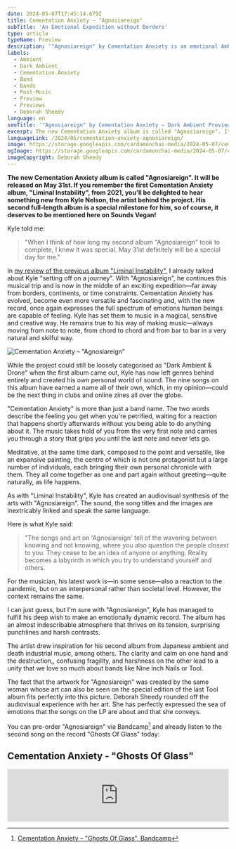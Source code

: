 ```yaml
---
date: 2024-05-07T17:45:14.679Z
title: Cementation Anxiety – "Agnosiareign"
subTitle: 'An Emotional Expedition without Borders'
type: article
typeName: Preview
description: '"Agnosiareign" by Cementation Anxiety is an emotional Ambient Preview you need to check out! Listen to the first song here!'
labels:
  - Ambient
  - Dark Ambient
  - Cementation Anxiety
  - Band
  - Bands
  - Post-Music
  - Preview
  - Previews
  - Deborah Sheedy
language: en
seoTitle: '"Agnosiareign" by Cementation Anxiety – Dark Ambient Preview'
excerpt: The new Cementation Anxiety album is called "Agnosiareign". It will be released on May 31st. If you remember the first Cementation Anxiety album, "Liminal Instability", from 2021, you'll be delighted to hear something new from Kyle Nelson, the artist behind the project. His second full-length album is a special milestone for him, so of course, it deserves to be mentioned here on Sounds Vegan!
languageLink: /2024/05/cementation-anxiety-agnosiareign/
image: https://storage.googleapis.com/cardamonchai-media/2024-05-07/cementation-anxiety-agnosiareign-soundsvegan-com-jpg-imagine-181808_1c2318_1024_768/640.webp
ogImage: https://storage.googleapis.com/cardamonchai-media/2024-05-07/cementation-anxiety-agnosiareign-soundsvegan-com-og-jpg-imagine-181818_171d16_1200_628/640.webp
imageCopyright: Deborah Sheedy
---
```


**The new Cementation Anxiety album is called "Agnosiareign". It will be released on May 31st. If you remember the first Cementation Anxiety album, "Liminal Instability", from 2021, you'll be delighted to hear something new from Kyle Nelson, the artist behind the project. His second full-length album is a special milestone for him, so of course, it deserves to be mentioned here on Sounds Vegan!**

Kyle told me:

> "When I think of how long my second album "Agnosiareign" took to complete, I knew it was special. May 31st definitely will be a special day for me."

In [my review of the previous album "Liminal Instability"](/2021/07/cementation-anxiety-liminal-instability-en), I already talked about Kyle "setting off on a journey". With "Agnosiareign", he continues this musical trip and is now in the middle of an exciting expedition—far away from borders, continents, or time constraints. Cementation Anxiety has evolved, become even more versatile and fascinating and, with the new record, once again expresses the full spectrum of emotions human beings are capable of feeling. Kyle has set them to music in a magical, sensitive and creative way. He remains true to his way of making music—always moving from note to note, from chord to chord and from bar to bar in a very natural and skilful way.

![Cementation Anxiety – "Agnosiareign"](https://storage.googleapis.com/cardamonchai-media/2024-05-07/cementation-anxiety-agnosiareign-deborah-sheedy-soundsvegan-com-jpg-imagine-181808_21281a_1024_1001/640.webp 'Cementation Anxiety – "Agnosiareign"')

While the project could still be loosely categorised as "Dark Ambient & Drone" when the first album came out, Kyle has now left genres behind entirely and created his own personal world of sound. The nine songs on this album have earned a name all of their own, which, in my opinion—could be the next thing in clubs and online zines all over the globe.

"Cementation Anxiety" is more than just a band name. The two words describe the feeling you get when you're petrified, waiting for a reaction that happens shortly afterwards without you being able to do anything about it. The music takes hold of you from the very first note and carries you through a story that grips you until the last note and never lets go.

Meditative, at the same time dark, composed to the point and versatile, like an expansive painting, the centre of which is not one protagonist but a large number of individuals, each bringing their own personal chronicle with them. They all come together as one and part again without greeting—quite naturally, as life happens.

As with "Liminal Instability", Kyle has created an audiovisual synthesis of the arts with "Agnosiareign". The sound, the song titles and the images are inextricably linked and speak the same language.

Here is what Kyle said:

> "The songs and art on 'Agnosiareign' tell of the wavering between knowing and not knowing, where you also question the people closest to you. They cease to be an idea of anyone or anything. Reality becomes a labyrinth in which you try to understand yourself and others.

For the musician, his latest work is—in some sense—also a reaction to the pandemic, but on an interpersonal rather than societal level. However, the context remains the same.

I can just guess, but I'm sure with "Agnosiareign", Kyle has managed to fulfill his deep wish to make an emotionally dynamic record. The album has an almost indescribable atmosphere that thrives on its tension, surprising punchlines and harsh contrasts.

The artist drew inspiration for his second album from Japanese ambient and death industrial music, among others. The clarity and calm on one hand and the destruction,, confusing fragility, and harshness on the other lead to a unity that we love so much about bands like Nine Inch Nails or Tool.

The fact that the artwork for "Agnosiareign" was created by the same woman whose art can also be seen on the special edition of the last Tool album fits perfectly into this picture. Deborah Sheedy rounded off the audiovisual experience with her art. She has perfectly expressed the sea of emotions that the songs on the LP are about and that she conveys.

You can pre-order "Agnosiareign" via Bandcamp[^1] and already listen to the second song on the record "Ghosts Of Glass" today:

## Cementation Anxiety - "Ghosts Of Glass"

<iframe
  style="border: 0; width: 100%; height: 120px;"
  src="https://bandcamp.com/EmbeddedPlayer/album=376460926/size=large/bgcol=ffffff/linkcol=0687f5/tracklist=false/artwork=small/transparent=true/"
  seamless
>
  <a href="https://cementationanxiety.bandcamp.com/album/ghosts-of-glass">
    Ghosts of Glass by Cementation Anxiety
  </a>
</iframe>

[^1]: [Cementation Anxiety – "Ghosts Of Glass", Bandcamp](https://cementationanxiety.bandcamp.com/album/ghosts-of-glass)
